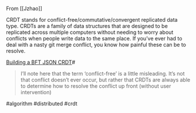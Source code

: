 From [[Jzhao]]

CRDT stands for conflict-free/commutative/convergent replicated data type. CRDTs are a family of data structures that are designed to be replicated across multiple computers without needing to worry about conflicts when people write data to the same place. If you’ve ever had to deal with a nasty git merge conflict, you know how painful these can be to resolve.

[Building a BFT JSON CRDT](https://jzhao.xyz/posts/bft-json-crdt#when-should-we-use-strong-eventual-consistency-over-linearizability)#

>I’ll note here that the term ‘conflict-free’ is a little misleading. It’s not that conflict doesn’t ever occur, but rather that CRDTs are always able to determine how to resolve the conflict up front (without user intervention)

#algorithm #distributed #crdt